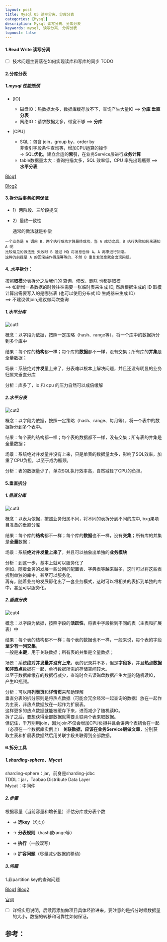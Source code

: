 ```yaml
---
layout: post
title: Mysql 05 读写分离、分库分表
categories: [Mysql]
description: Mysql 读写分离、分库分表
keywords: mysql, 读写分离, 分库分表
topmost: false
---
```




#### 1.Read Write 读写分离

- [ ] 技术问题主要落在如何实现读库和写库的同步 TODO





#### 2.分库分表

##### 1.mysql 性能瓶颈

- [IO]  
  - 磁盘IO：热数据太多，数据库缓存放不下，查询产生大量IO ==> **分库** **垂直分表** 
  - 网络IO：请求数据太多，带宽不够 ==> **分库**

- [CPU]
  - SQL：包含 join，group by，order by  
    非索引字段条件查询等，增加CPU运算的操作  
    -> SQL**优化**，建立合适的**索引**，在业务Service层进行**业务计算**
  - table数据量太大：查询扫描太多，SQL 效率低，CPU 率先出现瓶颈 ==> **水平分表**

[Blog1](https://www.cnblogs.com/littlecharacter/p/9342129.html)

[Blog2](https://crossoverjie.top/JCSprout/#/db/DB-split)

#### 3.拆分后事务如何保证

- 1）两阶段、三阶段提交

- 2）最终一致性 

   通常的做法就是补偿 

```
一个业务是 A 调用 B，两个执行成功才算最终成功，当 A 成功之后，B 执行失败如何来通知 A 呢
比较常见的做法是 失败时 B 通过 MQ 将消息告诉 A，A 再来进行回滚。
这种的前提是 A 的回滚操作得是幂等的，不然 B 重复发消息就会出现问题。
```

#### 4..水平拆分：

按照**取模**分表拆分之后我们的 查询、修改、删除 也都是取模  
==>  如新增一条数据的时候往往需要一张临时表来生成 ID,  然后根据生成的 ID 取模计算出需要写入的是哪张表 
(也可以使用分布式 ID 生成器来生成 ID)  
==>  不建议做join,建议做两次查询

##### 1.水平分库

![cut1](/images/posts/2017-07-22-mysql-distribute/cut1.png)

概念：以字段为依据，按照一定策略（hash、range等），将一个库中的数据拆分到多个库中 

结果：每个库的**结构**都一样；每个库的**数据**都不一样，没有交集；所有库的**并集**是全量数据； 

场景：系统绝对**并发**量上来了，分表难以根本上解决问题，并且还没有明显的业务归属来垂直分库 

分析：库多了，io 和 cpu 的压力自然可以成倍缓解

##### 2.水平分表

![cut2](/images/posts/2017-07-22-mysql-distribute/cut2.png)

概念：以字段为依据，按照一定策略（hash、range、每月等），将一个表中的数据拆分到多个表中。 

结果：每个表的结构都一样；每个表的数据都不一样，没有交集；所有表的并集是全量数据； 

场景：系统绝对并发量并没有上来，只是单表的数据量太多，影响了SQL效率，加重了CPU负担，以至于成为瓶颈。

分析：表的数据量少了，单次SQL执行效率高，自然减轻了CPU的负担。

#### 5.垂直拆分

##### 1.垂直分库

![cut3](/images/posts/2017-07-22-mysql-distribute/cut3.png)

概念：以表为依据，按照业务归属不同，将不同的表拆分到不同的库中, bxg果项目准备的垂直分库 

结果：每个库的**结构**都不一样；每个库的**数据**也不一样，没有**交集**；所有库的并集是**全量**数据； 

场景：系统**绝对并发量上来了**，并且可以抽象出单独的**业务模块** 

分析：到这一步，基本上就可以服务化了  
例如，随着业务的发展一些公用的配置表、字典表等越来越多，这时可以将这些表拆到单独的库中，甚至可以服务化。   
再有，随着业务的发展孵化出了一套业务模式，这时可以将相关的表拆到单独的库中，甚至可以服务化。



##### 2.垂直分表

![cut4](/images/posts/2017-07-22-mysql-distribute/cut4.png)

概念：以字段为依据，按照字段的**活跃性**，将表中字段拆到不同的表（主表和扩展表）中

结果：每个表的结构都不一样；每个表的数据也不一样，一般来说，每个表的字段**至少有一列交集**，  
一般是**主键**，用于关联数据；所有表的并集是全量数据；

场景：系统**绝对并发量并没有上来**，表的记录并不多，但是**字段多**，并且**热点数据和非热点**数据在一起，单行数据所需的存储空间较大。  
以至于数据库缓存的数据行减少，查询时会去读磁盘数据产生大量的随机读IO，产生IO瓶颈。 

分析：可以用**列表页**和**详情页**来帮助理解  
垂直分表的拆分原则是将热点数据（可能会冗余经常一起查询的数据）放在一起作为主表，非热点数据放在一起作为扩展表。  
这样更多的热点数据就能被缓存下来，进而减少了随机读IO。   
拆了之后，要想获得全部数据就需要关联两个表来取数据。  
但记住，千万别用join，因为join不仅会增加CPU负担并且会讲两个表耦合在一起（必须在一个数据库实例上） 
**关联数据，应该在业务Service层做文章**，分别获取主表和扩展表数据然后用关联字段关联得到全部数据。



#### 6.拆分工具

##### 1.sharding-sphere、Mycat

sharding-sphere：jar，前身是sharding-jdbc  
TDDL：jar，Taobao Distribute Data Layer  
Mycat：中间件

##### 2.步骤

根据容量（当前容量和增长量）评估分库或分表个数 

- -> **选key**（均匀）

- -> **分表规则**（hash或range等）

- -> **执行**（一般双写）

- -> **扩容问题**（尽量减少数据的移动）

##### 3.问题

1.非partition key的查询问题

[Blog1](https://www.jianshu.com/p/952108f777a3) [Blog2](https://www.cnblogs.com/littlecharacter/p/9342129.html)

[官网](http://shardingsphere.apache.org/index_zh.html)

- [ ] 详细实用说明，后续再添加做项目具体经验进来，要注意的是拆分时候数据量的大小，数据的转移和可靠性如何保证。






















## 参考：
